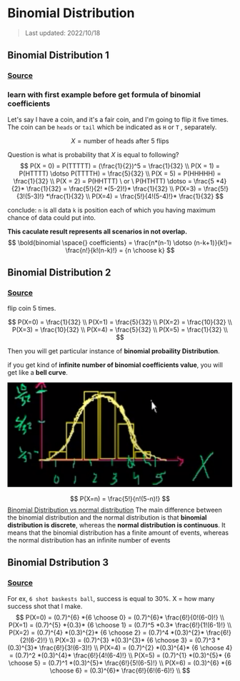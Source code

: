 # Binomial Distribution

> Last updated: 2022/10/18

## Binomial Distribution 1

### [Source](https://www.youtube.com/watch?v=O12yTz_8EOw&list=PL1328115D3D8A2566&index=9&ab_channel=KhanAcademy)

### learn with first example before get formula of binomial coefficients

Let's say I have a coin, and it's a fair coin, and I'm going to flip it five times. The coin can be `heads` or `tail` which be indicated as `H` or `T` , separately.

$$
X = \text{number of heads after 5 flips}
$$

Question is what is probability that $X$ is equal to following?
$$
P(X = 0) = P(TTTTT) = (\frac{1}{2})^5 = \frac{1}{32} \\
P(X = 1) = P(HTTTT) \dotso P(TTTTH) = \frac{5}{32} \\
P(X = 5) = P(HHHHH) = \frac{1}{32} \\
P(X = 2) = P(HHTTT) \ or \ P(HTHTT) \dotso = \frac{5 *4}{2}* \frac{1}{32} = \frac{5!}{2! *(5-2)!}* \frac{1}{32} \\
P(X=3) = \frac{5!}{3!(5-3)!} *\frac{1}{32} \\
P(X=4) = \frac{5!}{4!(5-4)!}* \frac{1}{32}
$$

conclude:
`n` is all data
`k` is position each of which you having maximum chance of data could put into.

**This caculate result represents all scenarios in not overlap.**
$$
\bold{binomial \space{} coefficients}  = \frac{n*(n-1) \dotso (n-k+1)}{k!}= \frac{n!}{k!(n-k)!} = {n \choose k}
$$

## Binomial Distribution 2

### [Source](https://www.youtube.com/watch?v=FI8xtVaI068&list=PL1328115D3D8A2566&index=10&ab_channel=KhanAcademy)

flip coin 5 times.

$$
P(X=0) = \frac{1}{32} \\
P(X=1) = \frac{5}{32} \\
P(X=2) = \frac{10}{32} \\
P(X=3) = \frac{10}{32} \\
P(X=4) = \frac{5}{32} \\
P(X=5) = \frac{1}{32} \\
$$

Then you will get particular instance of **binomial probaility Distribution**.

if you get kind of **infinite number of binomial coefficients value**, you will get like a **bell curve**.

![flip_5_binomial_distri](./assets/probability/flip_5_binomial_distri.drawio.svg)

$$
P(X=n) = \frac{5!}{n!(5-n)!}
$$
[Binomial Distribution vs normal distribution](https://byjus.com/maths/binomial-distribution/#:~:text=The%20main%20difference%20between%20the,an%20infinite%20number%20of%20events.)
The main difference between the binomial distribution and the normal distribution is that **binomial distribution is discrete**, whereas the **normal distribution is continuous**. It means that the binomial distribution has a finite amount of events, whereas the normal distribution has an infinite number of events

## Binomial Dstribution 3

### [Source](https://www.youtube.com/watch?v=vKNpQ_KTXvE&list=PL1328115D3D8A2566&index=11&ab_channel=KhanAcademy)

For ex, `6 shot baskests ball`, success is equal to 30%.
X = how many success shot that I make.
$$
P(X=0) = (0.7)^{6} *{6 \choose 0} = (0.7)^{6}* \frac{6!}{0!(6-0)!} \\
P(X=1) = (0.7)^{5} *{0.3}* {6 \choose 1} = (0.7)^5 *0.3* \frac{6!}{1!(6-1)!} \\
P(X=2) = (0.7)^{4} *(0.3)^{2}* {6 \choose 2} = (0.7)^4 *(0.3)^{2}* \frac{6!}{2!(6-2)!} \\
P(X=3) = (0.7)^{3} *(0.3)^{3}* {6 \choose 3} = (0.7)^3 *(0.3)^{3}* \frac{6!}{3!(6-3)!} \\
P(X=4) = (0.7)^{2} *(0.3)^{4}* {6 \choose 4} = (0.7)^2 *(0.3)^{4}* \frac{6!}{4!(6-4)!} \\
P(X=5) = (0.7)^{1} *(0.3)^{5}* {6 \choose 5} = (0.7)^1 *(0.3)^{5}* \frac{6!}{5!(6-5)!} \\
P(X=6) = (0.3)^{6} *{6 \choose 6} = (0.3)^{6}* \frac{6!}{6!(6-6)!} \\
$$
